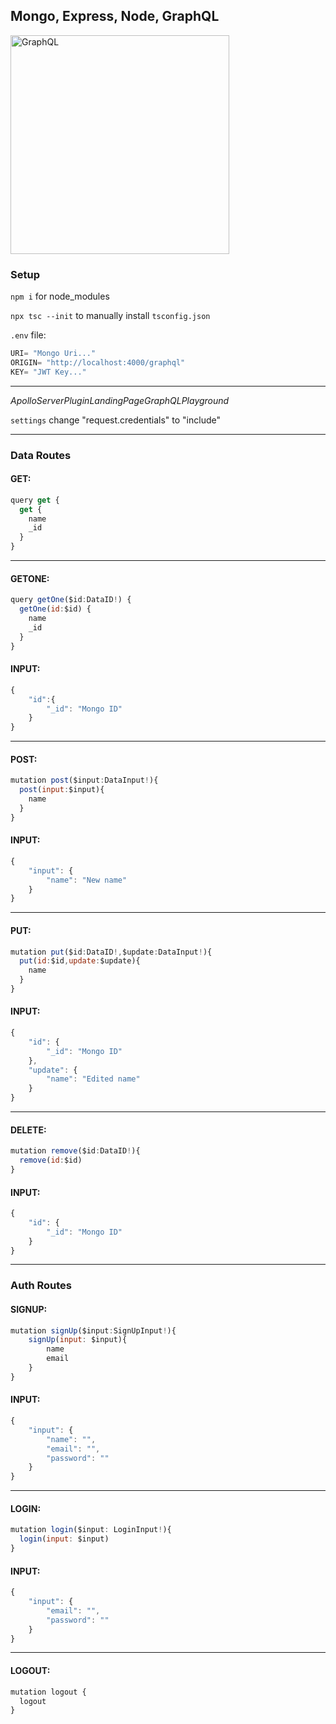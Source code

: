 ## Mongo, Express, Node, GraphQL

<img src="https://plus.unsplash.com/premium_photo-1658506952924-d3ebaeca8139?ixlib=rb-1.2.1&ixid=MnwxMjA3fDB8MHxwaG90by1wYWdlfHx8fGVufDB8fHx8&auto=format&fit=crop&w=1180&q=80" alt="GraphQL" width="350" />

### Setup

`npm i` for node_modules

`npx tsc --init` to manually install `tsconfig.json`

`.env` file:

```JavaScript
URI= "Mongo Uri..."
ORIGIN= "http://localhost:4000/graphql"
KEY= "JWT Key..."
```

---

_ApolloServerPluginLandingPageGraphQLPlayground_

`settings` change "request.credentials" to "include"

---

### Data Routes

#### GET:

```JavaScript
query get {
  get {
    name
    _id
  }
}
```

---

#### GETONE:

```JavaScript
query getOne($id:DataID!) {
  getOne(id:$id) {
    name
    _id
  }
}
```

#### INPUT:

```JavaScript
{
	"id":{
        "_id": "Mongo ID"
    }
}
```

---

#### POST:

```JavaScript
mutation post($input:DataInput!){
  post(input:$input){
    name
  }
}
```

#### INPUT:

```JavaScript
{
	"input": {
        "name": "New name"
    }
}
```

---

#### PUT:

```JavaScript
mutation put($id:DataID!,$update:DataInput!){
  put(id:$id,update:$update){
    name
  }
}
```

#### INPUT:

```JavaScript
{
    "id": {
        "_id": "Mongo ID"
    },
    "update": {
        "name": "Edited name"
    }
}
```

---

#### DELETE:

```JavaScript
mutation remove($id:DataID!){
  remove(id:$id)
}
```

#### INPUT:

```JavaScript
{
    "id": {
        "_id": "Mongo ID"
    }
}
```

---

### Auth Routes

#### SIGNUP:

```JavaScript
mutation signUp($input:SignUpInput!){
	signUp(input: $input){
        name
        email
    }
}
```

#### INPUT:

```JavaScript
{
	"input": {
        "name": "",
        "email": "",
        "password": ""
    }
}
```

---

#### LOGIN:

```JavaScript
mutation login($input: LoginInput!){
  login(input: $input)
}
```

#### INPUT:

```JavaScript
{
	"input": {
        "email": "",
        "password": ""
    }
}
```

---

#### LOGOUT:

```JavaScript
mutation logout {
  logout
}
```
